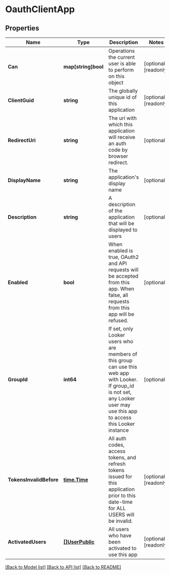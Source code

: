 # OauthClientApp

## Properties

Name | Type | Description | Notes
------------ | ------------- | ------------- | -------------
**Can** | **map[string]bool** | Operations the current user is able to perform on this object | [optional] [readonly] 
**ClientGuid** | **string** | The globally unique id of this application | [optional] [readonly] 
**RedirectUri** | **string** | The uri with which this application will receive an auth code by browser redirect. | [optional] 
**DisplayName** | **string** | The application&#39;s display name | [optional] 
**Description** | **string** | A description of the application that will be displayed to users | [optional] 
**Enabled** | **bool** | When enabled is true, OAuth2 and API requests will be accepted from this app. When false, all requests from this app will be refused. | [optional] 
**GroupId** | **int64** | If set, only Looker users who are members of this group can use this web app with Looker. If group_id is not set, any Looker user may use this app to access this Looker instance | [optional] 
**TokensInvalidBefore** | [**time.Time**](time.Time.md) | All auth codes, access tokens, and refresh tokens issued for this application prior to this date-time for ALL USERS will be invalid. | [optional] [readonly] 
**ActivatedUsers** | [**[]UserPublic**](UserPublic.md) | All users who have been activated to use this app | [optional] [readonly] 

[[Back to Model list]](../README.md#documentation-for-models) [[Back to API list]](../README.md#documentation-for-api-endpoints) [[Back to README]](../README.md)


